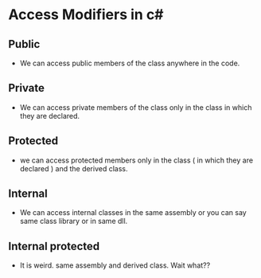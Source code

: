 # Access Modifiers in c#
## Public 
- We can access public members of the class anywhere in the code.
## Private
- We can access private members of the class only in the class in which they are declared.
## Protected
- we can access protected members only in the class ( in which they are declared ) and the derived class.
## Internal
- We can access internal classes in the same assembly or you can say same class library or in same dll.
## Internal protected
- It is weird. same assembly and derived class. Wait what??
